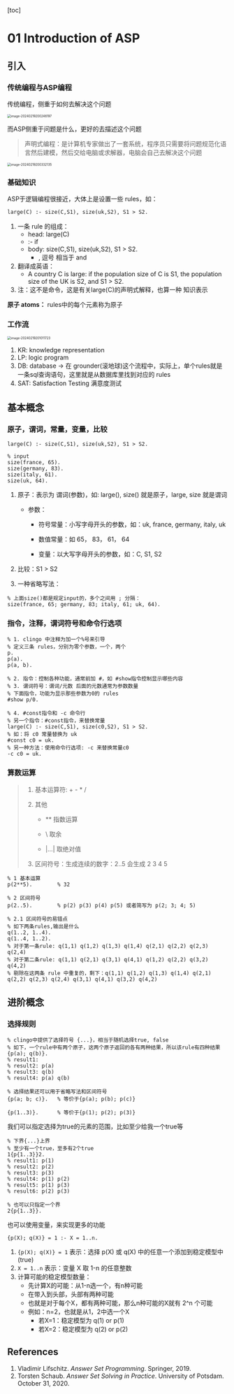 [toc]

# 01 Introduction of ASP

## 引入

### 传统编程与ASP编程

传统编程，侧重于如何去解决这个问题

<img src="./01Rules.assets/image-20240219200246197.png" alt="image-20240219200246197" style="zoom:50%;" />

而ASP侧重于问题是什么，更好的去描述这个问题

> 声明式编程：是计算机专家做出了一套系统，程序员只需要将问题规范化语言然后建模，然后交给电脑或求解器，电脑会自己去解决这个问题

<img src="./01Rules.assets/image-20240219200332135.png" alt="image-20240219200332135" style="zoom:50%;" />

### 基础知识

ASP于逻辑编程很接近，大体上是设置一些 rules，如：

```asp
large(C) :- size(C,S1), size(uk,S2), S1 > S2.
```

1. 一条 rule 的组成：
   - head:      large(C)
   - :-      if
   - body:      size(C,S1), size(uk,S2), S1 > S2.
     - ,      逗号 相当于 and
2. 翻译成英语：
   - A country C is large: if the population size of C is S1, the population size of the UK is S2, and S1 > S2.
3. 注：这不是命令，这是有关large(C)的声明式解释，也算一种 知识表示

**原子 atoms：** rules中的每个元素称为原子

### 工作流

<img src="./01Rules.assets/image-20240219201011723.png" alt="image-20240219201011723" style="zoom:50%;" />

1. KR: knowledge representation
2. LP: logic program
3. DB: database -> 在 grounder(滚地球)这个流程中，实际上，单个rules就是一条sql查询语句，这里就是从数据库里找到对应的 rules
4. SAT: Satisfaction Testing 满意度测试

## 基本概念

### 原子，谓词，常量，变量，比较

```
large(C) :- size(C,S1), size(uk,S2), S1 > S2.

% input
size(france, 65).
size(germany, 83).
size(italy, 61).
size(uk, 64).
```

1. 原子：表示为 谓词(参数)，如: large(), size() 就是原子，large, size 就是谓词

   - 参数：

     - 符号常量：小写字母开头的参数，如：uk, france, germany, italy, uk

     - 数值常量：如 65， 83， 61， 64
     - 变量：以大写字母开头的参数，如：C, S1, S2

2. 比较：S1 > S2

3. 一种省略写法：

```
% 上面size()都是规定input的，多个之间用 ; 分隔：
size(france, 65; germany, 83; italy, 61; uk, 64).
```

### 指令，注释，谓词符号和命令行选项

```
% 1. clingo 中注释为加一个%号来引导
% 定义三条 rules，分别为零个参数，一个，两个
p.
p(a).
p(a, b).

% 2. 指令：控制各种功能，通常前加 #，如 #show指令控制显示哪些内容
% 3. 谓词符号：谓词/元数 后面的元数通常为参数数量
% 下面指令，功能为显示那些参数为0的 rules
#show p/0.

% 4. #const指令和 -c 命令行
% 另一个指令：#const指令，来替换常量
large(C) :- size(C,S1), size(c0,S2), S1 > S2.
% 如：将 c0 常量替换为 uk
#const c0 = uk.
% 另一种方法：使用命令行选项: -c 来替换常量c0
-c c0 = uk.
```

### 算数运算

> 1. 基本运算符: + - * /
>
> 2. 其他
>
>    - ** 指数运算
>
>    - \ 取余
>
>    - |...| 取绝对值
>
> 3. 区间符号：生成连续的数字：2..5      会生成 2 3 4 5

```
% 1 基本运算
p(2**5).		% 32

% 2 区间符号
p(2..5).		% p(2) p(3) p(4) p(5) 或者简写为 p(2; 3; 4; 5)

% 2.1 区间符号的易错点
% 如下两条rules,输出是什么
q(1..2, 1..4).
q(1..4, 1..2).
% 对于第一条rule: q(1,1) q(1,2) q(1,3) q(1,4) q(2,1) q(2,2) q(2,3) q(2,4)
% 对于第二条rule: q(1,1) q(2,1) q(3,1) q(4,1) q(1,2) q(2,2) q(3,2) q(4,2)
% 剔除在这两条 rule 中重复的，剩下：q(1,1) q(1,2) q(1,3) q(1,4) q(2,1) q(2,2) q(2,3) q(2,4) q(3,1) q(4,1) q(3,2) q(4,2)
```



## 进阶概念

### 选择规则

```
% clingo中提供了选择符号 {...}，相当于随机选择true, false
% 如下，一个rule中有两个原子，这两个原子返回的各有两种结果，所以该rule有四种结果
{p(a); q(b)}.
% result1:
% result2: p(a)
% result3: q(b)
% result4: p(a) q(b)

% 选择结果还可以用于省略写法和区间符号
{p(a; b; c)}.	% 等价于{p(a); p(b); p(c)}

{p(1..3)}.		% 等价于{p(1); p(2); p(3)}

```

我们可以指定选择为true的元素的范围，比如至少给我一个true等

```
% 下界{...}上界
% 至少有一个true，至多有2个true
1{p{1..3}}2.
% result1: p(1)
% result2: p(2)
% result3: p(3)
% result4: p(1) p(2)
% result5: p(1) p(3)
% result6: p(2) p(3)

% 也可以只指定一个界
2{p{1..3}}.
```

也可以使用变量，来实现更多的功能

```
{p(X); q(X)} = 1 :- X = 1..n.
```

1. `{p(X); q(X)} = 1` 表示：选择 p(X) 或 q(X) 中的任意一个添加到稳定模型中(true)
2. `X = 1..n` 表示：变量 X 取 1-n 的任意整数
3. 计算可能的稳定模型数量：
   - 先计算X的可能：从1-n选一个，有n种可能
   - 在带入到头部，头部有两种可能
   - 也就是对于每个X，都有两种可能，那么n种可能的X就有 2^n 个可能
   - 例如：n=2，也就是从1，2中选一个X
     - 若X=1：稳定模型为 q(1) or p(1)
     - 若X=2：稳定模型为 q(2) or p(2)

## References

1. Vladimir Lifschitz. *Answer Set Programming*. Springer, 2019.
2. Torsten Schaub. *Answer Set Solving in Practice*. University of Potsdam. October 31, 2020.